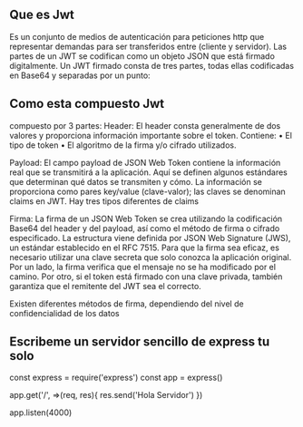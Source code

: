 ## Que es Jwt
Es un conjunto de medios de autenticación para peticiones http que representar demandas para ser transferidos entre (cliente y servidor). 
Las partes de un JWT se codifican como un objeto JSON que está firmado digitalmente.
Un JWT firmado consta de tres partes, todas ellas codificadas en Base64 y separadas por un punto:


## Como esta compuesto Jwt
compuesto por 3 partes:
Header: El header consta generalmente de dos valores y proporciona información importante sobre el token. Contiene: 
•	El tipo de token
•	El algoritmo de la firma y/o cifrado utilizados. 

Payload: El campo payload de JSON Web Token contiene la información real que se transmitirá a la aplicación. Aquí se definen algunos estándares que determinan qué datos se transmiten y cómo. La información se proporciona como pares key/value (clave-valor); las claves se denominan claims en JWT. Hay tres tipos diferentes de claims

Firma: La firma de un JSON Web Token se crea utilizando la codificación Base64 del header y del payload, así como el método de firma o cifrado especificado. La estructura viene definida por JSON Web Signature (JWS), un estándar establecido en el RFC 7515. Para que la firma sea eficaz, es necesario utilizar una clave secreta que solo conozca la aplicación original. Por un lado, la firma verifica que el mensaje no se ha modificado por el camino. Por otro, si el token está firmado con una clave privada, también garantiza que el remitente del JWT sea el correcto.

Existen diferentes métodos de firma, dependiendo del nivel de confidencialidad de los datos

## Escribeme un servidor sencillo de express tu solo

const express = require('express')
const app = express()

app.get('/', =>(req, res){
  res.send('Hola Servidor')
})

app.listen(4000)

